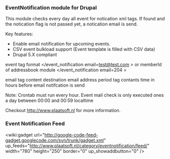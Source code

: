 ### EventNotification module for Drupal ###

This module checks every day all event for notication xml tags. If found and the notication flag is not passed yet, a notication email is send.

Key features:
  * Enable email notification for upcoming events.
  * CSV event bulkload support (Event template is filled with CSV data)
  * Drupal 5.X compliant

event tag format
</event\_notification email=test@test.com >
or memberId of addressbook module
</event\_notification email=204 >

email tag content destination email address
period tag contants time in hours before email notifcation is send

Note: Crontab must run every hour.
Event mail check is only executed ones a day between 00:00 and 00:59 localtime

Checkout http://www.plaatsoft.nl for more information.

### Event Notification Feed ###
<wiki:gadget url="http://google-code-feed-gadget.googlecode.com/svn/trunk/gadget.xml" up\_feeds="http://www.plaatsoft.nl/category/eventnotification/feed/" width="780"  height="250" border="0" up\_showaddbutton="0" />